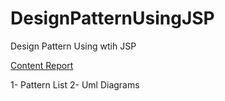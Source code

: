 # DesignPatternUsingJSP
Design Pattern Using wtih JSP

[Content Report](https://docs.google.com/presentation/d/1_h5QGDWIX8G9rm3sl61S1hq6Fa_nBrVF4V_unafVe24/edit?usp=sharing)

1- Pattern List
2- Uml Diagrams
